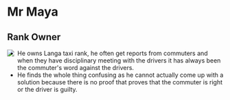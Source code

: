 # Mr Maya
## Rank Owner

<img align="left" padding=10px src="https://github.com/Onwa2014/Xstars/blob/master/public/img/Mr.Maya.png">

 - He owns Langa taxi rank, he often get reports from commuters and when they have disciplinary meeting with the drivers it has       always been the commuter's word against the drivers.
 - He finds the whole thing confusing as he cannot actually come up with a solution because there is no proof that proves that      the commuter is right or the driver is guilty.
